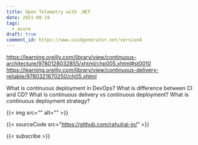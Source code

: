 ```yaml
---
title: Open Telemetry with .NET
date: 2021-08-19
tags:
  - azure
draft: true
comment_id: https://www.uuidgenerator.net/version4
---
```


https://learning.oreilly.com/library/view/continuous-architecture/9780128032855/xhtml/chp005.xhtml#st0010
https://learning.oreilly.com/library/view/continuous-delivery-reliable/9780321670250/ch05.xhtml

What is continuous deployment in DevOps?
What is difference between CI and CD?
What is continuous delivery vs continuous deployment?
What is continuous deployment strategy?

{{< img src="" alt="" >}}

{{< sourceCode src="https://github.com/rahulrai-in/" >}}

{{< subscribe >}}
